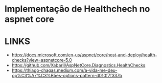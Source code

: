 # Implementação de Healthchech no aspnet core

# LINKS

* https://docs.microsoft.com/en-us/aspnet/core/host-and-deploy/health-checks?view=aspnetcore-5.0
* https://github.com/Xabaril/AspNetCore.Diagnostics.HealthChecks
* https://thiago-chagas.medium.com/a-vida-me-deu-op%C3%A7%C3%B5es-options-pattern-d010f7f337b

